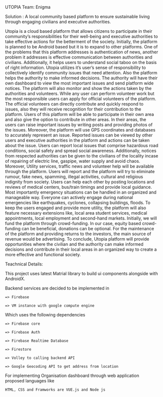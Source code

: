 UTOPIA
Team: Enigma

Solution : A local community based platform to ensure sustainable living through engaging civilians and executive authorities.


Utopia is a cloud based platform that allows citizens to participate in their community’s responsibilities for their well-being and executive authorities to take effective actions for the betterment of the society. Initially, the platform is planned to be Android based but it is to expand to other platforms. One of the problems that this platform addresses is authentication of news, another problem it addresses is effective communication between authorities and civilians. Additionally, it helps users to understand social taboo on the basis of right information. Utopia utilizes it’s user’s sense of responsibility to collectively identify community issues that need attention. Also the platform helps the authority to make informed decisions. The authority will have their own dashboard to view the most important issues and send platform wide notices. The platform will also monitor and show the actions taken by the authorities and volunteers. While any user can perform volunteer work but the most responsible users can apply for official volunteers of the platform. The official volunteers can directly contribute and quickly respond to issues, also they will receive recognition for their contribution to the platform. Users of this platform will be able to participate in their own area and also give the option to contribute in other areas. In their areas, the users can raise important issues by writing posts and providing photos of the issues. Moreover, the platform will use GPS coordinates and databases to accurately represent an issue. Reported issues can be viewed by other users and executive authorities in the platform and actions can be taken about the issue. Users can report local issues that comprise hazardous road conditions, social safety and spread social awareness. Additionally, notices from respected authorities can be given to the civilians of the locality incase of repairing of electric line, gaspipe, water supply and avoid chaos. Moreover, Utility services, traffic news and volunteer help will be available through the platform. Users will report and the platform will try to eliminate rumour, fake news, spamming,  illegal activities, cultural and religious indignity from society. Users can help each other by posting locations and reviews of medical centers, bus/train timings and provide local guidance. Most importantly emergency situations can be handled in an organized and manageable way. Everyone can actively engage during national emergencies like earthquakes, cyclones, collapsing buildings, floods. To keep the users engaged and provide more utility, the platform will also feature necessary extensions like, local area student services, medical appointments, local employment and second-hand markets. Initially, we will fund the platform through crowd-funding. In our case, equity based crowd-funding can be beneficial, donations can be optional. For the maintenance of the platform and providing returns to the investors, the main source of revenue would be advertising. To conclude, Utopia platform will provide opportunities where the civilian and the authority can make informed decisions and contribute in their local areas in an organized way to create a more effective and functional society. 



Teachnical Details:

This project uses latest Matrial library to build ui components alongside with AndroidX.

Backend services are decided to be implemented in 

    => Firebase
    
    => VM instance with google compute engine
    
 Which uses the following dependencies
 
    => Firebase core
    
    => Firebase Auth
    
    => Firebase Realtime Database
    
    => Firestore
    
    => Volley to calling backend API
    
    => Google Geocoding API to get address from location
    
    
    
For implementing Organisation dashboard through web application proposed languages like

    HTML, CSS and Framworks are VUE.js and Node js
    
    
   
